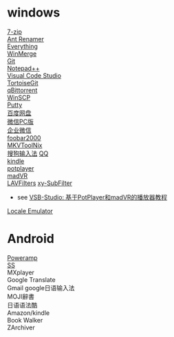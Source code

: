 # windows
[7-zip](https://www.7-zip.org/)  
[Ant Renamer](http://www.antp.be/software/renamer)  
[Everything](http://www.voidtools.com/)  
[WinMerge](http://winmerge.org/)  
[Git](https://git-scm.com/)  
[Notepad++](https://notepad-plus-plus.org/)  
[Visual Code Studio](https://code.visualstudio.com/)  
[TortoiseGit](https://tortoisegit.org/)  
[qBittorrent](https://www.qbittorrent.org/)  
[WinSCP](https://winscp.net)  
[Putty](https://www.putty.org/)  
[百度网盘](https://pan.baidu.com/download)  
[微信PC版](https://pc.weixin.qq.com/)  
[企业微信](https://work.weixin.qq.com/)  
[foobar2000](http://www.foobar2000.org/)  
[MKVToolNix](https://mkvtoolnix.download/)  
[搜狗输入法](https://pinyin.sogou.com/)
[QQ](https://im.qq.com/pcqq/)  
[kindle](https://www.amazon.cn/gp/digital/fiona/kcp-landing-page/ref=sd_allcat_kindle_l3_f98938)  
[potplayer](http://potplayer.daum.net)  
[madVR](http://www.madvr.com/)  
[LAVFilters](https://github.com/Nevcairiel/LAVFilters)
[xy-SubFilter](https://github.com/Cyberbeing/xy-VSFilter)
* see [VSB-Studio: 基于PotPlayer和madVR的播放器教程](https://vcb-s.com/archives/7228)  

[Locale Emulator](https://github.com/xupefei/Locale-Emulator)

# Android
[Poweramp](http://powerampapp.com/)   
[SS](https://github.com/shadowsocks/shadowsocks-android)  
MXplayer  
Google Translate  
Gmail
google日语输入法  
MOJI辭書  
日语语法酷  
Amazon/kindle  
Book Walker  
ZArchiver  

  
